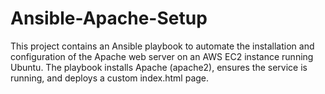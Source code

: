 # Ansible-Apache-Setup
This project contains an Ansible playbook to automate the installation and configuration of the Apache web server on an AWS EC2 instance running Ubuntu. The playbook installs Apache (apache2), ensures the service is running, and deploys a custom index.html page.
